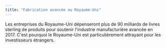 ```yaml
---
title: "Fabrication avancée au Royaume-Uni"
---
```

Les entreprises du Royaume-Uni dépenseront plus de 90 milliards de livres sterling de produits pour soutenir l'industrie manufacturière avancée en 2017. C'est pourquoi le Royaume-Uni est particulièrement attrayant pour les investisseurs étrangers.

